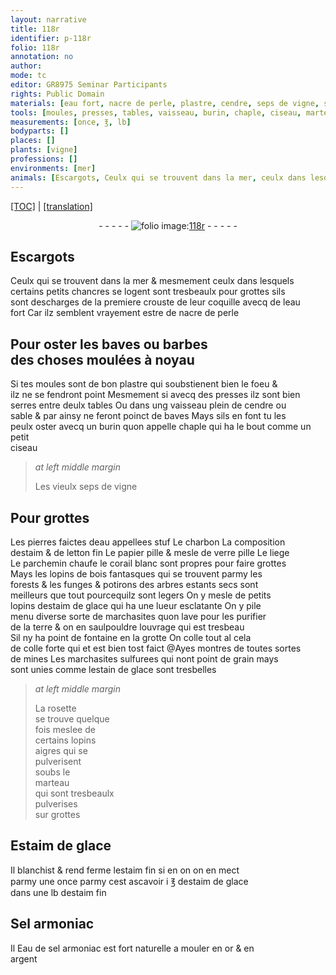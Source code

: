 ```yaml
---
layout: narrative
title: 118r
identifier: p-118r
folio: 118r
annotation: no
author:
mode: tc
editor: GR8975 Seminar Participants
rights: Public Domain
materials: [eau fort, nacre de perle, plastre, cendre, seps de vigne, stuf, charbon, estaim, letton, papier, verre, liege, parchemin chaufe, corail blanc, bois, estaim de glace, marchasites, terre, colle, mines, marchasites sulfurees, estain de glace, rosette, Estaim de glace, estaim fin, Sel armoniac, Eau de sel armoniac, or, argent]
tools: [moules, presses, tables, vaisseau, burin, chaple, ciseau, marteau]
measurements: [once, ℥, lb]
bodyparts: []
places: []
plants: [vigne]
professions: []
environments: [mer]
animals: [Escargots, Ceulx qui se trouvent dans la mer, ceulx dans lesquels certains petits chancres se logent, chancres]
---
```


<p><a href="{{ site.baseurl }}/diplomatic/">[TOC]</a> | <a href="{{ site.baseurl }}/texts/p-118r_tl/" target="_blank">[translation]</a></p><div class="folio" align="center">- - - - - <a href="http://gallica.bnf.fr/ark:/12148/btv1b10500001g/f241.image" target="_blank"><img src="https://cu-mkp.github.io/2017-workshop-edition/assets/photo-icon.png" alt="folio image: " style="display:inline-block; margin-bottom:-3px;"/>118r</a> - - - - - </div>  
  

## <span class="al">Escargots</span>

 
<span class="al">Ceulx qui se trouvent dans la <span class="env">mer</span></span> & mesmem<span class="exp">ent</span> <span class="al">ceulx dans lesquels<br/> certains petits <span class="al">chancres</span> se logent</span> sont tresbeaulx pour grottes sils<br/> sont descharges de la premiere crouste de leur coquille avecq de l<span class="m">eau<br/> fort</span> Car ilz semblent vrayem<span class="exp">ent</span> estre de <span class="m">nacre de perle</span>
 
 
  

## Pour oster les baves ou barbes<br/> des choses moulées à noyau

 
Si tes <span class="tl">moules</span> sont de bon <span class="m">plastre</span> qui soubstienent bien le foeu <span class="del">&</span><br/> ilz ne se fendront point Mesmement si avecq des <span class="tl">presses</span> ilz sont bien<br/> serres entre deulx <span class="tl">tables</span> Ou dans ung <span class="tl">vaisseau</span> plein de <span class="m">cendre</span> ou<br/> sable & par ainsy ne feront poinct de baves Mays sils en font tu les<br/> peulx oster avecq un <span class="tl">burin</span> quon appelle <span class="tl">chaple</span> qui ha le bout co<span class="exp">mm</span>e un petit<br/> <span class="tl">ciseau</span>
 
> *at left middle margin*
> 
> 
>   Les vieulx <span class="m">seps de <span class="pa">vigne</span></span>
 
 
  

## Pour grottes

 
Les pierres faictes deau appellees <span class="m">stuf</span> Le <span class="m">charbon</span> La composition<br/> d<span class="m">estaim</span> & de <span class="m">letton</span> fin Le <span class="m">papier</span> pille & mesle de <span class="m">verre</span> pille Le <span class="m">liege</span><br/> Le <span class="m">parchemin chaufe</span> le <span class="m">corail blanc</span> sont propres pour faire grottes<br/> Mays les lopins de <span class="m">bois</span> fantasques qui se trouvent parmy les<br/> forests & les funges & potirons des arbres estants secs sont<br/> meilleurs que tout pourcequilz sont legers On y mesle de petits<br/> lopins d<span class="m">estaim de glace</span> qui ha une lueur esclatante On y pile<br/> menu diverse sorte de <span class="m">marchasites</span> quon lave pour les purifier<br/> de la <span class="m">terre</span> & on en saulpouldre louvrage qui est tresbeau<br/> Sil ny ha point de fontaine en la grotte On colle tout <span class="del">al</span> cela<br/> de <span class="m">colle</span> forte <span class="del">qui</span> et est bien tost faict <span class="add">@Ayes montres de toutes sortes<br/> de <span class="m">mines</span> Les <span class="m">marchasites sulfurees</span> qui nont point de grain mays<br/> sont unies comme l<span class="m">estain de glace</span> sont tresbelles</span>
 
> *at left middle margin*
> 
> 
>   La <span class="m">rosette</span><br/> se trouve quelque<br/> fois meslee de<br/> certains lopins<br/> aigres qui se<br/> pulverisent<br/> soubs le<br/> <span class="tl">marteau</span><br/> qui sont tresbeaulx<br/> pulverises<br/> sur grottes
 
 
  

## <span class="m">Estaim de glace</span>

 
Il blanchist & rend ferme l<span class="m">estaim fin</span> si <span class="del">en on</span> on en mect<br/> <span class="del">parmy</span> une <span class="ms">once</span> parmy cest ascavoir i <span class="ms">℥</span> d<span class="m">estaim de glace</span><br/> dans une <span class="ms">lb</span> d<span class="m">estaim fin</span>
 
 
  

## <span class="m">Sel armoniac</span>

 
 <span class="del">Il</span> <span class="m">Eau de sel armoniac</span> est fort naturelle a mouler en <span class="m">or</span> & en<br/> <span class="m">argent</span>
 
